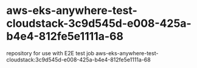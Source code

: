 # aws-eks-anywhere-test-cloudstack-3c9d545d-e008-425a-b4e4-812fe5e1111a-68
repository for use with E2E test job aws-eks-anywhere-test-cloudstack:3c9d545d-e008-425a-b4e4-812fe5e1111a-68
